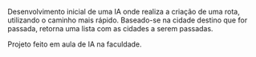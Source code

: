 Desenvolvimento inicial de uma IA onde realiza a criação de uma rota, utilizando o caminho mais rápido.
Baseado-se na cidade destino que for passada, retorna uma lista com as cidades a serem passadas.

Projeto feito em aula de IA na faculdade.

